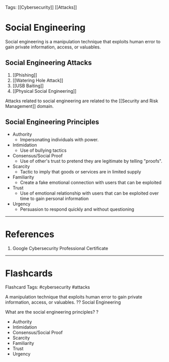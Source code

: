 Tags: [[Cybersecurity]] [[Attacks]]
# Social Engineering

Social engineering is a manipulation technique that exploits human error to gain private information, access, or valuables.

## Social Engineering Attacks

1. [[Phishing]]
2. [[Watering Hole Attack]]
3. [[USB Baiting]]
4. [[Physical Social Engineering]]

Attacks related to social engineering are related to the [[Security and Risk Management]] domain.

## Social Engineering Principles

- Authority
	- Impersonating individuals with power.
- Intimidation
	- Use of bullying tactics
- Consensus/Social Proof
	- Use of other's trust to pretend they are legitimate by telling "proofs".
- Scarcity
	- Tactic to imply that goods or services are in limited supply
- Familiarity
	- Create a fake emotional connection with users that can be exploited
- Trust
	- Use of emotional relationship with users that can be exploited over time to gain personal information
- Urgency
	- Persuasion to respond quickly and without questioning

---
# References

1. Google Cybersecurity Professional Certificate

---
# Flashcards

Flashcard Tags: #cybersecurity #attacks 

A manipulation technique that exploits human error to gain private information, access, or valuables.
??
Social Engineering
<!--SR:!2024-04-29,4,270!2024-04-29,3,252-->

What are the social engineering principles?
?
- Authority
- Intimidation
- Consensus/Social Proof
- Scarcity
- Familiarity
- Trust
- Urgency
<!--SR:!2024-04-28,1,192-->